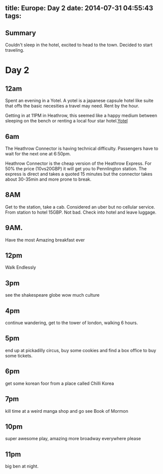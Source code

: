 title: Europe: Day 2
date: 2014-07-31 04:55:43
tags:
---

Summary
---
Couldn't sleep in the hotel, excited to head to the town. Decided to start traveling.

Day 2
====
12am
----
Spent an evening in a Yotel. A yotel is a japanese capsule hotel like suite that offs the basic necesities a travel may need. Rent by the hour.

Getting in at 11PM in Heathrow, this seemed like a happy medium between sleeping on the bench or renting a local four star hotel.[Yotel](hwww.yotel.com/hotels/london-heathrow)

6am
---
The Heathrow Connector is having technical difficulty. Passengers have to wait for the next one at 6:50pm.

Heathrow Connector is the cheap version of the Heathrow Express. For 50% the price (10vs20GBP) it will get you to Pennlington station. The express is direct and takes a quoted 15 minutes but the connector takes about 30-35min and more prone to break.

8AM
---
Get to the station, take a cab. Considered an uber but no cellular service. From station to hotel 15GBP. Not bad.
Check into hotel and leave luggage.

9AM.
---
Have the most Amazing breakfast ever

12pm
---
Walk Endlessly

3pm
---
see the shakespeare globe wow much culture

4pm
---
continue wandering, get to the tower of london, walking 6 hours.

5pm
---
end up at pickadilly circus, buy some cookies and find a box office to buy some tickets.

6pm
---
get some korean foor from a place called Chilli Korea

7pm
---
kill time at a weird manga shop and go see Book of Mormon

10pm
---
super awesome play, amazing more broadway everywhere please

11pm
---
big ben at night.
